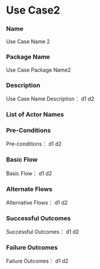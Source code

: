 

# Use Case2

### Name

Use Case Name 2

### Package Name

Use Case Package Name2

### Description

 Use Case Name Description：
d1
d2

### List of Actor Names


    



### Pre-Conditions

Pre-conditions：
d1
d2

### Basic Flow

Basic Flow：
d1
d2

### Alternate Flows

Alternative Flows：
d1
d2

### Successful Outcomes

Successful Outcomes：
d1
d2

### Failure Outcomes

Failure Outcomes：
d1
d2



